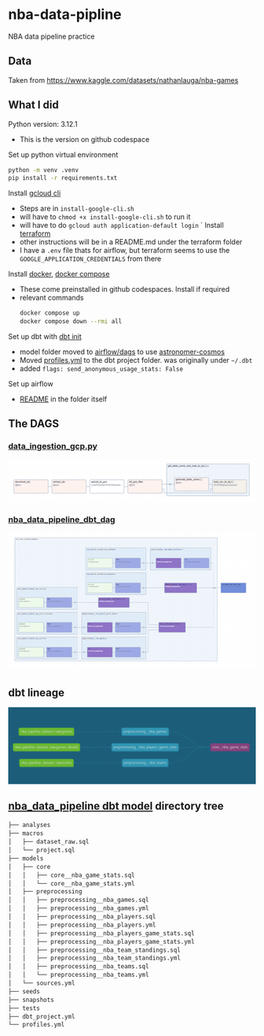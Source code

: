 # nba-data-pipline
NBA data pipeline practice

## Data
Taken from https://www.kaggle.com/datasets/nathanlauga/nba-games

## What I did

Python version: 3.12.1
- This is the version on github codespace

Set up python virtual environment

```bash
python -m venv .venv
pip install -r requirements.txt
```

Install [gcloud cli](https://cloud.google.com/sdk/docs/install#linux)
- Steps are in `install-google-cli.sh`
- will have to `chmod +x install-google-cli.sh` to run it
- will have to do `gcloud auth application-default login`
`
Install [terraform](https://developer.hashicorp.com/terraform/tutorials/aws-get-started/install-cli#install-terraform)
- other instructions will be in a README.md under the terraform folder
- I have a `.env` file thats for airflow, but terraform seems to use the `GOOGLE_APPLICATION_CREDENTIALS` from there

Install [docker](https://docs.docker.com/engine/install/ubuntu/), [docker compose](https://docs.docker.com/compose/install/linux/#install-using-the-repository)
- These come preinstalled in github codespaces. Install if required
- relevant commands
    ```bash
    docker compose up
    docker compose down --rmi all
    ```

Set up dbt with [dbt init](https://docs.getdbt.com/reference/commands/init)
- model folder moved to [airflow/dags](/airflow/dags) to use [astronomer-cosmos](https://astronomer.github.io/astronomer-cosmos/)
- Moved [profiles.yml](/airflow/dags/nba_data_pipeline/profiles.yml) to the dbt project folder. was originally under `~/.dbt`
- added `flags: send_anonymous_usage_stats: False`

Set up airflow
- [README](/airflow/README.md) in the folder itself

## The DAGS

### [data_ingestion_gcp.py](/airflow/dags/data_ingestion_gcp.py)
![load_to_gcs_dag](/img/load_to_gcs_dag.PNG)

### [nba_data_pipeline_dbt_dag](/airflow/dags/nba_data_pipeline_dbt_dag.py)
![nba_data_pipeline_dbt_dag](/img/nba_data_pipeline_dbt_dag.PNG)

## dbt lineage
![dbt_lineage](/img/dbt_lineage.PNG)

## [nba_data_pipeline dbt model](/airflow/dags/nba_data_pipeline/) directory tree

```bash
├── analyses
├── macros
│   ├── dataset_raw.sql
│   └── project.sql
├── models
│   ├── core
│   │   ├── core__nba_game_stats.sql
│   │   └── core__nba_game_stats.yml
│   ├── preprocessing
│   │   ├── preprocessing__nba_games.sql
│   │   ├── preprocessing__nba_games.yml
│   │   ├── preprocessing__nba_players.sql
│   │   ├── preprocessing__nba_players.yml
│   │   ├── preprocessing__nba_players_game_stats.sql
│   │   ├── preprocessing__nba_players_game_stats.yml
│   │   ├── preprocessing__nba_team_standings.sql
│   │   ├── preprocessing__nba_team_standings.yml
│   │   ├── preprocessing__nba_teams.sql
│   │   └── preprocessing__nba_teams.yml
│   └── sources.yml
├── seeds
├── snapshots
├── tests
├── dbt_project.yml
└── profiles.yml
```
